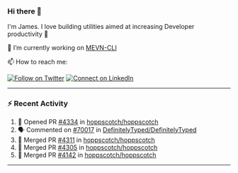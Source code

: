 ### Hi there 👋

I'm James. I love building utilities aimed at increasing Developer productivity :raised_hands: 

🔭 I’m currently working on [MEVN-CLI](https://github.com/madlabsinc/mevn-cli)

📫 How to reach me:

[![Follow on Twitter](https://img.shields.io/badge/--twitter?label=Twitter&logo=Twitter&style=social)](https://twitter.com/james_madhacks) [![Connect on LinkedIn](https://img.shields.io/badge/--linkedin?label=LinkedIn&logo=LinkedIn&style=social)](https://www.linkedin.com/in/jamesgeorge007)

---

### :zap: Recent Activity

<!--START_SECTION:activity-->
1. 💪 Opened PR [#4334](https://github.com/hoppscotch/hoppscotch/pull/4334) in [hoppscotch/hoppscotch](https://github.com/hoppscotch/hoppscotch)
2. 🗣 Commented on [#70017](https://github.com/DefinitelyTyped/DefinitelyTyped/pull/70017#issuecomment-2329553818) in [DefinitelyTyped/DefinitelyTyped](https://github.com/DefinitelyTyped/DefinitelyTyped)
3. 🎉 Merged PR [#4311](https://github.com/hoppscotch/hoppscotch/pull/4311) in [hoppscotch/hoppscotch](https://github.com/hoppscotch/hoppscotch)
4. 🎉 Merged PR [#4305](https://github.com/hoppscotch/hoppscotch/pull/4305) in [hoppscotch/hoppscotch](https://github.com/hoppscotch/hoppscotch)
5. 🎉 Merged PR [#4142](https://github.com/hoppscotch/hoppscotch/pull/4142) in [hoppscotch/hoppscotch](https://github.com/hoppscotch/hoppscotch)
<!--END_SECTION:activity-->

---

<!--
**jamesgeorge007/jamesgeorge007** is a ✨ _special_ ✨ repository because its `README.md` (this file) appears on your GitHub profile.

Here are some ideas to get you started:

- 🌱 I’m currently learning ...
- 👯 I’m looking to collaborate on ...
- 🤔 I’m looking for help with ...
- 💬 Ask me about ...
- 😄 Pronouns: ...
- ⚡ Fun fact: ...
-->
